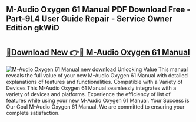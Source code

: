 ## M-Audio Oxygen 61 Manual PDF Download Free - Part-9L4 User Guide Repair - Service Owner Edition gkWiD

# <h2><a href="http://bc25185.oget.top/?id=M-Audio+Oxygen+61+Manual">🔗Download New 👉🔴 M-Audio Oxygen 61 Manual</a></h2>

[![M-Audio Oxygen 61 Manual new download](https://i.imgur.com/5g1atiW.png)](http://bc25185.oget.top/?id=M-Audio+Oxygen+61+Manual)
Unlocking Value This manual reveals the full value of your new M-Audio Oxygen 61 Manual with detailed explanations of features and functionalities. Compatible with a Variety of Devices This M-Audio Oxygen 61 Manual seamlessly integrates with a variety of devices and platforms. Experience the efficiency of list of features while using your new M-Audio Oxygen 61 Manual. Your Success is Our Goal M-Audio Oxygen 61 Manual. We are committed to ensuring your complete satisfaction.
